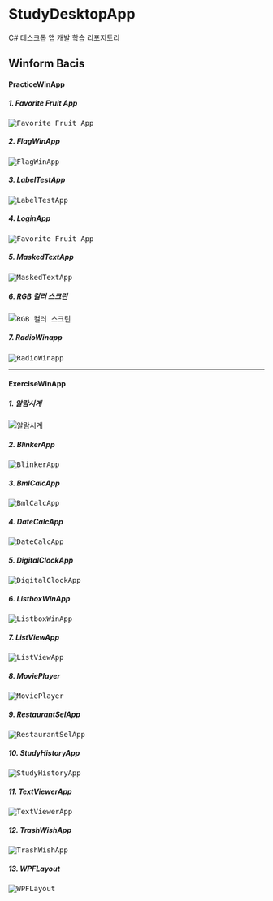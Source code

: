 # StudyDesktopApp
C# 데스크톱 앱 개발 학습 리포지토리


## Winform Bacis
#### PracticeWinApp
##### 1. Favorite Fruit App
    
<kbd>![Favorite Fruit App ](https://github.com/guemin96/StudyDesktopApp/blob/main/%EA%B9%83%ED%97%88%EB%B8%8C%EC%BA%A1%EC%B2%98/PracticeWinApp/Favorite%20Fruit%20App%20%EC%8B%A4%ED%96%89%ED%99%94%EB%A9%B4.JPG)<br></kbd>

##### 2. FlagWinApp
    
<kbd>![FlagWinApp](https://github.com/guemin96/StudyDesktopApp/blob/main/%EA%B9%83%ED%97%88%EB%B8%8C%EC%BA%A1%EC%B2%98/PracticeWinApp/FlagWinApp%20%EC%8B%A4%ED%96%89%ED%99%94%EB%A9%B4.JPG)<br></kbd>

##### 3. LabelTestApp
    
<kbd>![LabelTestApp](https://github.com/guemin96/StudyDesktopApp/blob/main/%EA%B9%83%ED%97%88%EB%B8%8C%EC%BA%A1%EC%B2%98/PracticeWinApp/LabelTestApp%20%EC%8B%A4%ED%96%89%ED%99%94%EB%A9%B4.JPG)<br></kbd>

##### 4. LoginApp
    
<kbd>![Favorite Fruit App ](https://github.com/guemin96/StudyDesktopApp/blob/main/%EA%B9%83%ED%97%88%EB%B8%8C%EC%BA%A1%EC%B2%98/PracticeWinApp/LoginApp%20%EC%8B%A4%ED%96%89%ED%99%94%EB%A9%B4.JPG)<br></kbd>

##### 5. MaskedTextApp
    
<kbd>![MaskedTextApp](https://github.com/guemin96/StudyDesktopApp/blob/main/%EA%B9%83%ED%97%88%EB%B8%8C%EC%BA%A1%EC%B2%98/PracticeWinApp/MaskedTextApp.JPG)<br></kbd>

##### 6. RGB 컬러 스크린 
    
<kbd>![RGB 컬러 스크린 ](https://github.com/guemin96/StudyDesktopApp/blob/main/%EA%B9%83%ED%97%88%EB%B8%8C%EC%BA%A1%EC%B2%98/PracticeWinApp/RGB%20%EC%BB%AC%EB%9F%AC%20%EC%8A%A4%ED%81%AC%EB%A6%B0%20%EC%8B%A4%ED%96%89%ED%99%94%EB%A9%B4.JPG)<br></kbd>

##### 7. RadioWinapp
    
<kbd>![RadioWinapp](https://github.com/guemin96/StudyDesktopApp/blob/main/%EA%B9%83%ED%97%88%EB%B8%8C%EC%BA%A1%EC%B2%98/PracticeWinApp/RadioWinapp%EC%8B%A4%ED%96%89%ED%99%94%EB%A9%B4.JPG)<br></kbd>

-----------------------------------

#### ExerciseWinApp

##### 1. 알람시계
    
<kbd>![알람시계](https://github.com/guemin96/StudyDesktopApp/blob/main/%EA%B9%83%ED%97%88%EB%B8%8C%EC%BA%A1%EC%B2%98/ExerciseWinApp/1.%EC%95%8C%EB%9E%8C%EC%8B%9C%EA%B3%84.JPG)<br></kbd>

##### 2. BlinkerApp
    
<kbd>![BlinkerApp](https://github.com/guemin96/StudyDesktopApp/blob/main/%EA%B9%83%ED%97%88%EB%B8%8C%EC%BA%A1%EC%B2%98/ExerciseWinApp/2.BlinkerApp.JPG)<br></kbd>

##### 3. BmlCalcApp
    
<kbd>![BmlCalcApp](https://github.com/guemin96/StudyDesktopApp/blob/main/%EA%B9%83%ED%97%88%EB%B8%8C%EC%BA%A1%EC%B2%98/ExerciseWinApp/3.BmlCalcApp.JPG)<br></kbd>

##### 4. DateCalcApp
    
<kbd>![DateCalcApp](https://github.com/guemin96/StudyDesktopApp/blob/main/%EA%B9%83%ED%97%88%EB%B8%8C%EC%BA%A1%EC%B2%98/ExerciseWinApp/4.DateCalcApp.JPG)<br></kbd>

##### 5. DigitalClockApp
    
<kbd>![DigitalClockApp](https://github.com/guemin96/StudyDesktopApp/blob/main/%EA%B9%83%ED%97%88%EB%B8%8C%EC%BA%A1%EC%B2%98/ExerciseWinApp/5.DigitalClockApp.JPG)<br></kbd>

##### 6. ListboxWinApp
    
<kbd>![ListboxWinApp](https://github.com/guemin96/StudyDesktopApp/blob/main/%EA%B9%83%ED%97%88%EB%B8%8C%EC%BA%A1%EC%B2%98/ExerciseWinApp/6.ListboxWinApp.JPG)<br></kbd>

##### 7. ListViewApp
    
<kbd>![ListViewApp](https://github.com/guemin96/StudyDesktopApp/blob/main/%EA%B9%83%ED%97%88%EB%B8%8C%EC%BA%A1%EC%B2%98/ExerciseWinApp/7.ListViewApp.JPG)<br></kbd>

##### 8. MoviePlayer
    
<kbd>![MoviePlayer](https://github.com/guemin96/StudyDesktopApp/blob/main/%EA%B9%83%ED%97%88%EB%B8%8C%EC%BA%A1%EC%B2%98/ExerciseWinApp/8.MoviePlayer.JPG)<br></kbd>

##### 9. RestaurantSelApp
    
<kbd>![RestaurantSelApp](https://github.com/guemin96/StudyDesktopApp/blob/main/%EA%B9%83%ED%97%88%EB%B8%8C%EC%BA%A1%EC%B2%98/ExerciseWinApp/9.RestaurantSelApp.JPG)<br></kbd>

##### 10. StudyHistoryApp
    
<kbd>![StudyHistoryApp](https://github.com/guemin96/StudyDesktopApp/blob/main/%EA%B9%83%ED%97%88%EB%B8%8C%EC%BA%A1%EC%B2%98/ExerciseWinApp/10.StudyHistoryApp.JPG)<br></kbd>

##### 11. TextViewerApp
    
<kbd>![TextViewerApp](https://github.com/guemin96/StudyDesktopApp/blob/main/%EA%B9%83%ED%97%88%EB%B8%8C%EC%BA%A1%EC%B2%98/ExerciseWinApp/11.%20TextViewerApp.JPG)<br></kbd>

##### 12. TrashWishApp
    
<kbd>![TrashWishApp](https://github.com/guemin96/StudyDesktopApp/blob/main/%EA%B9%83%ED%97%88%EB%B8%8C%EC%BA%A1%EC%B2%98/ExerciseWinApp/12.TrashWishApp.JPG)<br></kbd>

##### 13. WPFLayout
    
<kbd>![WPFLayout](https://github.com/guemin96/StudyDesktopApp/blob/main/%EA%B9%83%ED%97%88%EB%B8%8C%EC%BA%A1%EC%B2%98/ExerciseWinApp/13.WPFLayout.JPG)<br></kbd>
